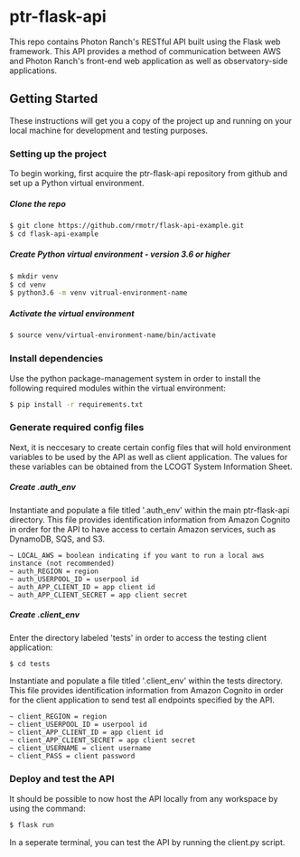 # ptr-flask-api

This repo contains Photon Ranch's RESTful API built using the Flask web framework. This API provides a method of communication between AWS and Photon Ranch's front-end web application as well as observatory-side applications.

## Getting Started

These instructions will get you a copy of the project up and running on your local machine for development and testing purposes.

### Setting up the project
To begin working, first acquire the ptr-flask-api repository from github and set up a Python virtual environment.

##### Clone the repo
```bash
$ git clone https://github.com/rmotr/flask-api-example.git
$ cd flask-api-example
```

##### Create Python virtual environment - version 3.6 or higher
```bash
$ mkdir venv
$ cd venv
$ python3.6 -m venv vitrual-environment-name
```

##### Activate the virtual environment
```bash
$ source venv/virtual-environment-name/bin/activate
```

### Install dependencies
Use the python package-management system in order to install the following required modules within the virtual environment:
```bash
$ pip install -r requirements.txt   
```


### Generate required config files
Next, it is neccesary to create certain config files that will hold environment variables to be used by the API as well as client application. The values for these variables can be obtained from the LCOGT System Information Sheet.

##### Create .auth_env
Instantiate and populate a file titled '.auth_env' within the main ptr-flask-api directory. This file provides identification information from Amazon Cognito in order for the API to have access to certain Amazon services, such as DynamoDB, SQS, and S3.
```
~ LOCAL_AWS = boolean indicating if you want to run a local aws instance (not recommended)
~ auth_REGION = region
~ auth_USERPOOL_ID = userpool id
~ auth_APP_CLIENT_ID = app client id
~ auth_APP_CLIENT_SECRET = app client secret
```

##### Create .client_env
Enter the directory labeled 'tests' in order to access the testing client application:
```bash
$ cd tests
```

Instantiate and populate a file titled '.client_env' within the tests directory. This file provides identification information from Amazon Cognito in order for the client application to send test all endpoints specified by the API.
```
~ client_REGION = region
~ client_USERPOOL_ID = userpool id
~ client_APP_CLIENT_ID = app client id
~ client_APP_CLIENT_SECRET = app client secret
~ client_USERNAME = client username
~ client_PASS = client password
```

### Deploy and test the API
It should be possible to now host the API locally from any workspace by using the command:
```bash
$ flask run
```

In a seperate terminal, you can test the API by running the client.py script.
